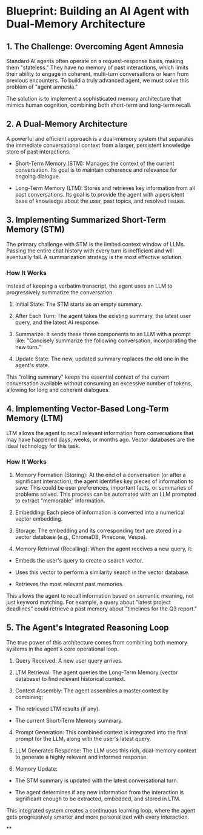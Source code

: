
# Blueprint: Building an AI Agent with Dual-Memory Architecture

## 1. The Challenge: Overcoming Agent Amnesia

Standard AI agents often operate on a request-response basis, making them "stateless." They have no memory of past interactions, which limits their ability to engage in coherent, multi-turn conversations or learn from previous encounters. To build a truly advanced agent, we must solve this problem of "agent amnesia."

The solution is to implement a sophisticated memory architecture that mimics human cognition, combining both short-term and long-term recall.

## 2. A Dual-Memory Architecture

A powerful and efficient approach is a dual-memory system that separates the immediate conversational context from a larger, persistent knowledge store of past interactions.

- Short-Term Memory (STM): Manages the context of the current conversation. Its goal is to maintain coherence and relevance for ongoing dialogue.
    
- Long-Term Memory (LTM): Stores and retrieves key information from all past conversations. Its goal is to provide the agent with a persistent base of knowledge about the user, past topics, and resolved issues.
    

## 3. Implementing Summarized Short-Term Memory (STM)

The primary challenge with STM is the limited context window of LLMs. Passing the entire chat history with every turn is inefficient and will eventually fail. A summarization strategy is the most effective solution.

### How It Works

Instead of keeping a verbatim transcript, the agent uses an LLM to progressively summarize the conversation.

1. Initial State: The STM starts as an empty summary.
    
2. After Each Turn: The agent takes the existing summary, the latest user query, and the latest AI response.
    
3. Summarize: It sends these three components to an LLM with a prompt like: "Concisely summarize the following conversation, incorporating the new turn."
    
4. Update State: The new, updated summary replaces the old one in the agent's state.
    

This "rolling summary" keeps the essential context of the current conversation available without consuming an excessive number of tokens, allowing for long and coherent dialogues.

## 4. Implementing Vector-Based Long-Term Memory (LTM)

LTM allows the agent to recall relevant information from conversations that may have happened days, weeks, or months ago. Vector databases are the ideal technology for this task.

### How It Works

1. Memory Formation (Storing): At the end of a conversation (or after a significant interaction), the agent identifies key pieces of information to save. This could be user preferences, important facts, or summaries of problems solved. This process can be automated with an LLM prompted to extract "memorable" information.
    
2. Embedding: Each piece of information is converted into a numerical vector embedding.
    
3. Storage: The embedding and its corresponding text are stored in a vector database (e.g., ChromaDB, Pinecone, Vespa).
    
4. Memory Retrieval (Recalling): When the agent receives a new query, it:
    

- Embeds the user's query to create a search vector.
    
- Uses this vector to perform a similarity search in the vector database.
    
- Retrieves the most relevant past memories.
    

This allows the agent to recall information based on semantic meaning, not just keyword matching. For example, a query about "latest project deadlines" could retrieve a past memory about "timelines for the Q3 report."

## 5. The Agent's Integrated Reasoning Loop

The true power of this architecture comes from combining both memory systems in the agent's core operational loop.

1. Query Received: A new user query arrives.
    
2. LTM Retrieval: The agent queries the Long-Term Memory (vector database) to find relevant historical context.
    
3. Context Assembly: The agent assembles a master context by combining:
    

- The retrieved LTM results (if any).
    
- The current Short-Term Memory summary.
    

4. Prompt Generation: This combined context is integrated into the final prompt for the LLM, along with the user's latest query.
    
5. LLM Generates Response: The LLM uses this rich, dual-memory context to generate a highly relevant and informed response.
    
6. Memory Update:
    

- The STM summary is updated with the latest conversational turn.
    
- The agent determines if any new information from the interaction is significant enough to be extracted, embedded, and stored in LTM.
    

This integrated system creates a continuous learning loop, where the agent gets progressively smarter and more personalized with every interaction.

**